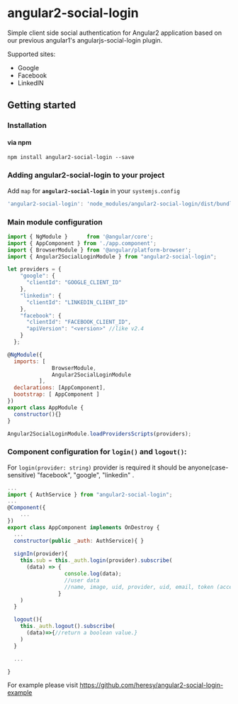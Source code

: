 # angular2-social-login
Simple client side social authentication for Angular2 application based on our previous angular1's angularjs-social-login plugin.

Supported sites:
- Google
- Facebook
- LinkedIN

## Getting started
### Installation

#### via npm

```shell
npm install angular2-social-login --save
```
### Adding angular2-social-login to your project
Add `map` for **`angular2-social-login`** in your `systemjs.config`
```javascript
'angular2-social-login': 'node_modules/angular2-social-login/dist/bundles/angular2-social-login.min.js'
```
### Main module configuration
```javascript
import { NgModule }      from '@angular/core';
import { AppComponent } from './app.component';
import { BrowserModule } from '@angular/platform-browser';
import { Angular2SocialLoginModule } from "angular2-social-login";

let providers = {
    "google": {
      "clientId": "GOOGLE_CLIENT_ID"
    },
    "linkedin": {
      "clientId": "LINKEDIN_CLIENT_ID"
    },
    "facebook": {
      "clientId": "FACEBOOK_CLIENT_ID",
      "apiVersion": "<version>" //like v2.4
    }
  };

@NgModule({
  imports: [ 
              BrowserModule,
              Angular2SocialLoginModule
          ],
  declarations: [AppComponent],
  bootstrap: [ AppComponent ]
})
export class AppModule { 
  constructor(){}
}

Angular2SocialLoginModule.loadProvidersScripts(providers);
```
### Component configuration for `login()` and `logout()`:
For `login(provider: string)` provider is required it should be anyone(case-sensitive) "facebook", "google", "linkedin" .
```javascript
...
import { AuthService } from "angular2-social-login";
...
@Component({
    ...
})
export class AppComponent implements OnDestroy {
  ...
  constructor(public _auth: AuthService){ }
  
  signIn(provider){
    this.sub = this._auth.login(provider).subscribe(
      (data) => {
                  console.log(data);
                  //user data
                  //name, image, uid, provider, uid, email, token (accessToken for Facebook & google, no token for linkedIn), idToken(only for google)
                }
    )
  }

  logout(){
    this._auth.logout().subscribe(
      (data)=>{//return a boolean value.}
    )
  }

  ...

}
```
For example please visit https://github.com/heresy/angular2-social-login-example
